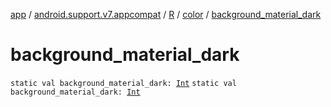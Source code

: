 [app](../../../index.md) / [android.support.v7.appcompat](../../index.md) / [R](../index.md) / [color](index.md) / [background_material_dark](./background_material_dark.md)

# background_material_dark

`static val background_material_dark: `[`Int`](https://kotlinlang.org/api/latest/jvm/stdlib/kotlin/-int/index.html)
`static val background_material_dark: `[`Int`](https://kotlinlang.org/api/latest/jvm/stdlib/kotlin/-int/index.html)